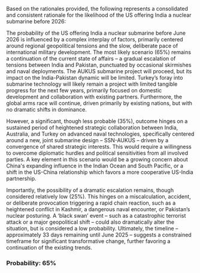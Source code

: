 Based on the rationales provided, the following represents a consolidated and consistent rationale for the likelihood of the US offering India a nuclear submarine before 2026:

The probability of the US offering India a nuclear submarine before June 2026 is influenced by a complex interplay of factors, primarily centered around regional geopolitical tensions and the slow, deliberate pace of international military development.  The most likely scenario (65%) remains a continuation of the current state of affairs – a gradual escalation of tensions between India and Pakistan, punctuated by occasional skirmishes and naval deployments. The AUKUS submarine project will proceed, but its impact on the India-Pakistan dynamic will be limited.  Turkey’s foray into submarine technology will likely remain a project with limited tangible progress for the next few years, primarily focused on domestic development and collaboration with existing partners.  Furthermore, the global arms race will continue, driven primarily by existing nations, but with no dramatic shifts in dominance. 

However, a significant, though less probable (35%), outcome hinges on a sustained period of heightened strategic collaboration between India, Australia, and Turkey on advanced naval technologies, specifically centered around a new, joint submarine design – SSN-AUKUS – driven by a convergence of shared strategic interests. This would require a willingness to overcome diplomatic hurdles and political sensitivities from all involved parties.  A key element in this scenario would be a growing concern about China's expanding influence in the Indian Ocean and South Pacific, or a shift in the US-China relationship which favors a more cooperative US-India partnership. 

Importantly, the possibility of a dramatic escalation remains, though considered relatively low (25%). This hinges on a miscalculation, accident, or deliberate provocation triggering a rapid chain reaction, such as a heightened conflict in Kashmir, a dangerous naval encounter, or Pakistan’s nuclear posturing.  A ‘black swan’ event – such as a catastrophic terrorist attack or a major geopolitical shift – could also dramatically alter the situation, but is considered a low probability.  Ultimately, the timeline – approximately 33 days remaining until June 2025 – suggests a constrained timeframe for significant transformative change, further favoring a continuation of the existing trends.

### Probability: 65%
